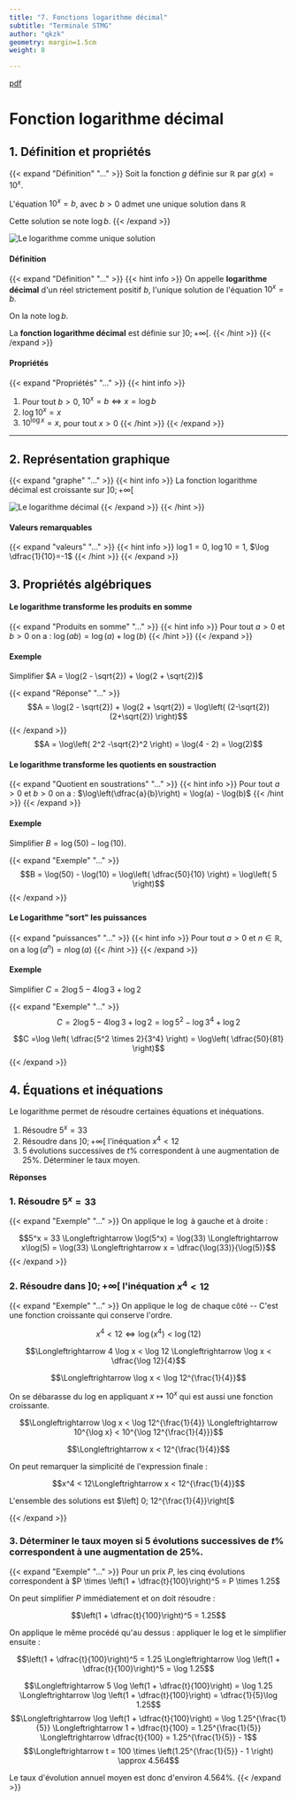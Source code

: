 ```yaml
---
title: "7. Fonctions logarithme décimal"
subtitle: "Terminale STMG"
author: "qkzk"
geometry: margin=1.5cm
weight: 8

---
```


[pdf](./7_fonction_logarithme_decimal.pdf)

# Fonction logarithme décimal

## 1. Définition et propriétés


{{< expand "Définition" "..." >}}
Soit la fonction $g$ définie sur $\mathbb{R}$ par $g(x) = 10^x$.

L'équation $10^x = b$, avec $b > 0$ admet une unique solution dans $\mathbb{R}$

Cette solution se note $\log b$.
{{< /expand >}}

![Le logarithme comme unique solution](./unique_solution.svg)


#### Définition

{{< expand "Définition" "..." >}}
{{< hint info >}}
On appelle **logarithme décimal** d'un réel strictement positif $b$, l'unique solution de l'équation $10^x=b$.

On la note $\log b$.

La **fonction logarithme décimal** est définie sur $]0;+\infty[.$
{{< /hint >}}
{{< /expand >}}

#### Propriétés

{{< expand "Propriétés" "..." >}}
{{< hint info >}}
1. Pour tout $b > 0$, $10^x=b \Longleftrightarrow x = \log b$
2. $\log 10^x = x$
3. $10^{\log x} = x,$ pour tout $x > 0$
{{< /hint >}}
{{< /expand >}}

---

## 2. Représentation graphique

{{< expand "graphe" "..." >}}
{{< hint info >}}
La fonction logarithme décimal est croissante sur $]0; +\infty[$

![Le logarithme décimal](./logarithme.svg)
{{< /expand >}}
{{< /hint >}}

#### Valeurs remarquables

{{< expand "valeurs" "..." >}}
{{< hint info >}}
$\log 1 = 0$, $\log 10 = 1$, $\log \dfrac{1}{10}=-1$
{{< /hint >}}
{{< /expand >}}

## 3. Propriétés algébriques

#### Le logarithme transforme les produits en somme

{{< expand "Produits en somme" "..." >}}
{{< hint info >}}
Pour tout $a > 0$ et $b > 0$ on a : $\log(ab)=\log(a) + \log(b)$
{{< /hint >}}
{{< /expand >}}

#### Exemple

Simplifier $A = \log(2 - \sqrt{2}) + \log(2 + \sqrt{2})$

{{< expand "Réponse" "..." >}}
$$A = \log(2 - \sqrt{2}) + \log(2 + \sqrt{2}) = \log\left( (2-\sqrt{2})(2+\sqrt{2})  \right)$$
{{< /expand >}}
$$A = \log\left( 2^2 -\sqrt{2}^2  \right) = \log(4 - 2) = \log(2)$$


#### Le logarithme transforme les quotients en soustraction

{{< expand "Quotient en soustrations" "..." >}}
{{< hint info >}}
Pour tout $a > 0$ et $b > 0$ on a : $\log\left(\dfrac{a}{b}\right) = \log(a) - \log(b)$
{{< /hint >}}
{{< /expand >}}

#### Exemple

Simplifier $B = \log(50) - \log(10)$.

{{< expand "Exemple" "..." >}}
$$B = \log(50) - \log(10) = \log\left( \dfrac{50}{10} \right) = \log\left( 5 \right)$$
{{< /expand >}}

#### Le Logarithme "sort" les puissances

{{< expand "puissances" "..." >}}
{{< hint info >}}
Pour tout $a > 0$ et $n \in \mathbb{R}$, on a $\log (a^n) = n \log (a)$
{{< /hint >}}
{{< /expand >}}

#### Exemple

Simplifier $C = 2 \log 5 - 4 \log 3 + \log 2$

{{< expand "Exemple" "..." >}}
$$C = 2 \log 5 - 4 \log 3 + \log 2 = \log 5^2 - \log 3^4 + \log 2$$

$$C =\log \left( \dfrac{5^2 \times 2}{3^4} \right) = \log\left( \dfrac{50}{81} \right)$$
{{< /expand >}}

## 4. Équations et inéquations

Le logarithme permet de résoudre certaines équations et inéquations.

1. Résoudre $5^x=33$
2. Résoudre dans $]0; +\infty[$ l'inéquation $x^4 < 12$
3. 5 évolutions successives de $t$% correspondent à une augmentation de 25%. Déterminer le taux moyen.

**Réponses**

### 1. Résoudre $5^x=33$

{{< expand "Exemple" "..." >}}
On applique le $\log$ à gauche et à droite :

$$5^x = 33 \Longleftrightarrow \log(5^x) = \log(33) \Longleftrightarrow x\log(5) = \log(33) \Longleftrightarrow x = \dfrac{\log(33)}{\log(5)}$$
{{< /expand >}}




### 2. Résoudre dans $]0; +\infty[$ l'inéquation $x^4 < 12$

{{< expand "Exemple" "..." >}}
On applique le $\log$ de chaque côté -- C'est une fonction croissante qui conserve l'ordre.

$$x^4 < 12 \Longleftrightarrow \log(x^4) < \log(12)$$

$$\Longleftrightarrow 4 \log x < \log 12 \Longleftrightarrow \log x < \dfrac{\log 12}{4}$$

$$\Longleftrightarrow \log x < \log 12^{\frac{1}{4}}$$

On se débarasse du log en appliquant $x \mapsto 10^x$ qui est aussi une fonction croissante.

$$\Longleftrightarrow \log x < \log 12^{\frac{1}{4}} \Longleftrightarrow 10^{\log x} < 10^{\log 12^{\frac{1}{4}}}$$

$$\Longleftrightarrow x < 12^{\frac{1}{4}}$$

On peut remarquer la simplicité de l'expression finale :

$$x^4 < 12\Longleftrightarrow x < 12^{\frac{1}{4}}$$

L'ensemble des solutions est $\left] 0; 12^{\frac{1}{4}}\right[$

{{< /expand >}}
### 3.  Déterminer le taux moyen si 5 évolutions successives de $t$% correspondent à une augmentation de 25%.

{{< expand "Exemple" "..." >}}
Pour un prix $P$, les cinq évolutions correspondent à $P \times \left(1 + \dfrac{t}{100}\right)^5 = P \times 1.25$

On peut simplifier $P$ immédiatement et on doit résoudre :

$$\left(1 + \dfrac{t}{100}\right)^5 = 1.25$$

On applique le même procédé qu'au dessus : appliquer le log et le simplifier ensuite :

$$\left(1 + \dfrac{t}{100}\right)^5 = 1.25 \Longleftrightarrow \log \left(1 + \dfrac{t}{100}\right)^5 = \log 1.25$$

$$\Longleftrightarrow 5 \log \left(1 + \dfrac{t}{100}\right) = \log 1.25 \Longleftrightarrow  \log \left(1 + \dfrac{t}{100}\right) = \dfrac{1}{5}\log 1.25$$
$$\Longleftrightarrow \log \left(1 + \dfrac{t}{100}\right) = \log 1.25^{\frac{1}{5}} \Longleftrightarrow 1 + \dfrac{t}{100} = 1.25^{\frac{1}{5}} \Longleftrightarrow \dfrac{t}{100} = 1.25^{\frac{1}{5}} - 1$$
$$\Longleftrightarrow t = 100 \times \left(1.25^{\frac{1}{5}} - 1 \right) \approx 4.564$$

Le taux d'évolution annuel moyen est donc d'environ 4.564%.
{{< /expand >}}


